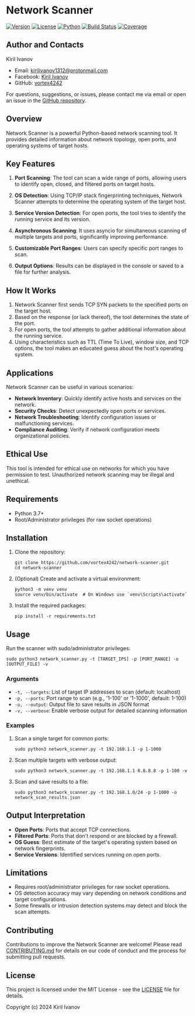 # Network Scanner

[![Version](https://img.shields.io/badge/version-0.1.0-blue.svg)](https://github.com/vortex4242/network-scanner/releases)
[![License](https://img.shields.io/badge/License-MIT-yellow.svg)](https://opensource.org/licenses/MIT)
[![Python](https://img.shields.io/badge/python-3.7%2B-blue.svg)](https://www.python.org/downloads/)
[![Build Status](https://img.shields.io/badge/build-unknown-lightgrey.svg)](https://github.com/vortex4242/network-scanner/actions)
[![Coverage](https://img.shields.io/badge/coverage-unknown-lightgrey.svg)](https://github.com/vortex4242/network-scanner)


## Author and Contacts

Kiril Ivanov

- Email: kirilivanov1312@protonmail.com
- Facebook: [Kiril Ivanov](https://www.facebook.com/exploitdb1312420)
- GitHub: [vortex4242](https://github.com/vortex4242)

For questions, suggestions, or issues, please contact me via email or open an issue in the [GitHub repository](https://github.com/vortex4242/network-scanner/issues).

## Overview

Network Scanner is a powerful Python-based network scanning tool. It provides detailed information about network topology, open ports, and operating systems of target hosts.

## Key Features

1. **Port Scanning**: The tool can scan a wide range of ports, allowing users to identify open, closed, and filtered ports on target hosts.

2. **OS Detection**: Using TCP/IP stack fingerprinting techniques, Network Scanner attempts to determine the operating system of the target host.

3. **Service Version Detection**: For open ports, the tool tries to identify the running service and its version.

4. **Asynchronous Scanning**: It uses asyncio for simultaneous scanning of multiple targets and ports, significantly improving performance.

5. **Customizable Port Ranges**: Users can specify specific port ranges to scan.

6. **Output Options**: Results can be displayed in the console or saved to a file for further analysis.

## How It Works

1. Network Scanner first sends TCP SYN packets to the specified ports on the target host.
2. Based on the response (or lack thereof), the tool determines the state of the port.
3. For open ports, the tool attempts to gather additional information about the running service.
4. Using characteristics such as TTL (Time To Live), window size, and TCP options, the tool makes an educated guess about the host's operating system.

## Applications

Network Scanner can be useful in various scenarios:

- **Network Inventory**: Quickly identify active hosts and services on the network.
- **Security Checks**: Detect unexpectedly open ports or services.
- **Network Troubleshooting**: Identify configuration issues or malfunctioning services.
- **Compliance Auditing**: Verify if network configuration meets organizational policies.

## Ethical Use

This tool is intended for ethical use on networks for which you have permission to test. Unauthorized network scanning may be illegal and unethical.

## Requirements

- Python 3.7+
- Root/Administrator privileges (for raw socket operations)

## Installation

1. Clone the repository:
   ```
   git clone https://github.com/vortex4242/network-scanner.git
   cd network-scanner
   ```

2. (Optional) Create and activate a virtual environment:
   ```
   python3 -m venv venv
   source venv/bin/activate  # On Windows use `venv\Scripts\activate`
   ```

3. Install the required packages:
   ```
   pip install -r requirements.txt
   ```

## Usage

Run the scanner with sudo/administrator privileges:

```
sudo python3 network_scanner.py -t [TARGET_IPS] -p [PORT_RANGE] -o [OUTPUT_FILE] -v
```

### Arguments

- `-t, --targets`: List of target IP addresses to scan (default: localhost)
- `-p, --ports`: Port range to scan (e.g., '1-100' or '1-1000', default: 1-100)
- `-o, --output`: Output file to save results in JSON format
- `-v, --verbose`: Enable verbose output for detailed scanning information

### Examples

1. Scan a single target for common ports:
   ```
   sudo python3 network_scanner.py -t 192.168.1.1 -p 1-1000
   ```

2. Scan multiple targets with verbose output:
   ```
   sudo python3 network_scanner.py -t 192.168.1.1 8.8.8.8 -p 1-100 -v
   ```

3. Scan and save results to a file:
   ```
   sudo python3 network_scanner.py -t 192.168.1.0/24 -p 1-1000 -o network_scan_results.json
   ```

## Output Interpretation

- **Open Ports**: Ports that accept TCP connections.
- **Filtered Ports**: Ports that don't respond or are blocked by a firewall.
- **OS Guess**: Best estimate of the target's operating system based on network fingerprints.
- **Service Versions**: Identified services running on open ports.

## Limitations

- Requires root/administrator privileges for raw socket operations.
- OS detection accuracy may vary depending on network conditions and target configurations.
- Some firewalls or intrusion detection systems may detect and block the scan attempts.

## Contributing

Contributions to improve the Network Scanner are welcome! Please read [CONTRIBUTING.md](CONTRIBUTING.md) for details on our code of conduct and the process for submitting pull requests.

## License

This project is licensed under the MIT License - see the [LICENSE](LICENSE) file for details.

Copyright (c) 2024 Kiril Ivanov
